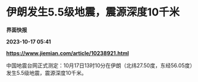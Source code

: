# 伊朗发生5.5级地震，震源深度10千米
**界面快报**

**2023-10-17 05:41**

**https://www.jiemian.com/article/10238921.html**

中国地震台网正式测定：10月17日13时10分在伊朗（北纬27.50度，东经56.05度）发生5.5级地震，震源深度10千米。